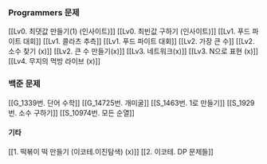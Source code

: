 ### Programmers 문제 
[[Lv0. 최댓값 만들기(1) (인사이트)]]
[[Lv0. 최빈값 구하기 (인사이트)]]
[[Lv1. 푸드 파이트 대회]]
[[Lv1. 콜라츠 추측]]
[[Lv1. 푸드 파이트 대회]]
[[Lv2. 가장 큰 수]]
[[Lv2. 소수 찾기 (x)]]
[[Lv2. 큰 수 만들기(x)]]
[[Lv3.  네트워크(x)]]
[[Lv3. N으로 표현 (x)]]
[[Lv4. 무지의 먹방 라이브 (x)]]

### 백준 문제
[[G_1339번. 단어 수학]]
[[G_14725번. 개미굴]]
[[S_1463번. 1로 만들기]]
[[S_1929번. 소수 구하기]]
[[S_10974번. 모든 순열]]

#### 기타 
[[1. 떡볶이 떡 만들기 (이코테.이진탐색) (x)]]
[[2. 이코테. DP 문제들]]
